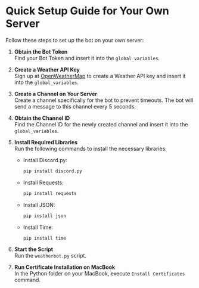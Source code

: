 # Quick Setup Guide for Your Own Server

Follow these steps to set up the bot on your own server:

1. **Obtain the Bot Token**  
   Find your Bot Token and insert it into the `global_variables`.

2. **Create a Weather API Key**  
   Sign up at [OpenWeatherMap](https://openweathermap.org/) to create a Weather API key and insert it into the `global_variables`.

3. **Create a Channel on Your Server**  
   Create a channel specifically for the bot to prevent timeouts. The bot will send a message to this channel every 5 seconds.

4. **Obtain the Channel ID**  
   Find the Channel ID for the newly created channel and insert it into the `global_variables`.

5. **Install Required Libraries**  
   Run the following commands to install the necessary libraries:
   - Install Discord.py:  
     ```bash
     pip install discord.py
     ```
   - Install Requests:  
     ```bash
     pip install requests
     ```
   - Install JSON:  
     ```bash
     pip install json
     ```
   - Install Time:  
     ```bash
     pip install time
     ```

6. **Start the Script**  
   Run the `weatherbot.py` script.

7. **Run Certificate Installation on MacBook**  
   In the Python folder on your MacBook, execute `Install Certificates` command.
